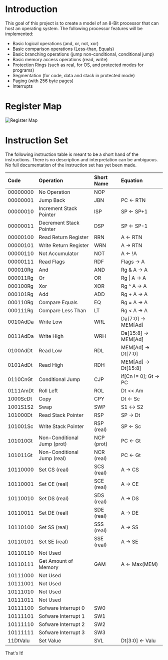 # Introduction 
This goal of this project is to create a model of an 8-Bit processor that can host an operating system. The following processor features will be implemented:
* Basic logical operations (and, or, not, xor)
* Basic comparison operations (Less-than, Equals)
* Basic branching operations (jump non-conditional, conditional jump)
* Basic memory access operations (read, write)
* Protection Rings (such as real, for OS, and protected modes for programs)
* Segmentation (for code, data and stack in protected mode)
* Paging (with 256 byte pages)
* Interrupts

# Register Map
![Register Map](https://docs.google.com/drawings/d/e/2PACX-1vSF-PthyUAP-zF97gdNV2D4nN0EQKxJt4iW48JPhNAF4zAdomu0ihIHaXag0rTDXatp69aeBcFj2l8z/pub?w=898&amp;h=1551)

# Instruction Set

The following instruction table is meant to be a short hand of the instructions. There is no description and interpretation can be ambiguous. No full documentation of the instruction set has yet been made. 

| Code        | Operation                   | Short Name     | Equation             |
| :---------- |:-------------               | :---------     | :---------           |
| 00000000    | No Operation                | NOP            |                      |
| 00000001    | Jump Back                   | JBN            | PC ← RTN             |
| 00000010    | Increment Stack Pointer     | ISP            | SP ← SP+1            |
| 00000011    | Decrement Stack Pointer     | DSP            | SP ← SP-1            |
| 00000100    | Read Return Register        | RRN            | A ← RTN              |
| 00000101    | Write Return Register       | WRN            | A → RTN              |
| 00000110    | Not Accumulator             | NOT            | A ← !A               |
| 00000111    | Read Flags                  | RDF            | Flags → A            |
| 000010Rg    | And                         | AND            | Rg & A → A           |
| 000011Rg    | Or                          | OR             | Rg \| A → A          |
| 000100Rg    | Xor                         | XOR            | Rg ^ A → A           |
| 000101Rg    | Add                         | ADD            | Rg + A → A           |
| 000110Rg    | Compare Equals              | EQ             | Rg = A → A           |
| 000111Rg    | Compare Less Than           | LT             | Rg \< A → A          |
| 0010AdDa    | Write Low                   | WRL            | Da[7:0] → MEM[Ad]    |
| 0011AdDa    | Write High                  | WRH            | Da[15:8] → MEM[Ad]   |
| 0100AdDt    | Read Low                    | RDL            | MEM[Ad] → Dt[7:0]    |
| 0101AdDt    | Read High                   | RDH            | MEM[Ad] → Dt[15:8]   |
| 0110CnGt    | Conditional Jump            | CJP            | if[Cn != 0]; Gt → PC |
| 0111AmDt    | Roll Left                   | ROL            | Dt << Am             |
| 1000ScDt    | Copy                        | CPY            | Dt ← Sc              |
| 1001S1S2    | Swap                        | SWP            | S1 ↔ S2              |
| 101000Dt    | Read Stack Pointer          | RSP            | SP → Dt              |
| 101001Sc    | Write Stack Pointer         | RSP (real)     | SP ← Sc              |
| 101010Gt    | Non-Conditional Jump (prot) | NCP (prot)     | PC ← Gt              |
| 101011Gt    | Non-Conditional Jump (real) | NCR (real)     | PC ← Gt              |
| 10110000    | Set CS (real)               | SCS (real)     | A  → CS              |
| 10110001    | Set CE (real)               | SCE (real)     | A  → CE              |
| 10110010    | Set DS (real)               | SDS (real)     | A  → DS              |
| 10110011    | Set DE (real)               | SDE (real)     | A  → DE              |
| 10110100    | Set SS (real)               | SSS (real)     | A  → SS              |
| 10110101    | Set SE (real)               | SSE (real)     | A  → SE              |
| 10110110    | Not Used                    |                |                      |
| 10110111    | Get Amount of Memory        | GAM            | A  ← Max(MEM)        |
| 10111000    | Not Used                    |                |                      |
| 10111001    | Not Used                    |                |                      |
| 10111010    | Not Used                    |                |                      |
| 10111011    | Not Used                    |                |                      |
| 10111100    | Sofware Interrupt 0         | SW0            |                      |
| 10111101    | Sofware Interrupt 1         | SW1            |                      |
| 10111110    | Sofware Interrupt 2         | SW2            |                      |
| 10111111    | Sofware Interrupt 3         | SW3            |                      |
| 11DtValu    | Set Value                   | SVL            | Dt[3:0] ← Valu       |

That's It!
